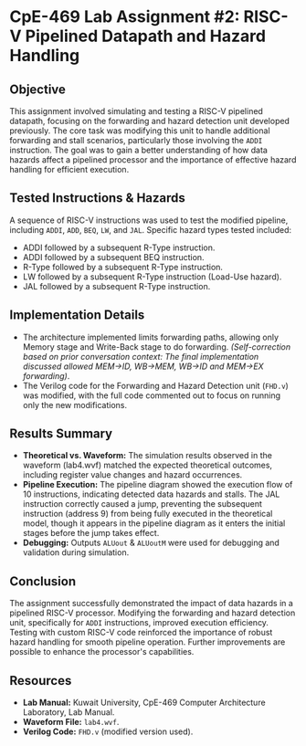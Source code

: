 # CpE-469 Lab Assignment #2: RISC-V Pipelined Datapath and Hazard Handling

## Objective

This assignment involved simulating and testing a RISC-V pipelined datapath, focusing on the forwarding and hazard detection unit developed previously. The core task was modifying this unit to handle additional forwarding and stall scenarios, particularly those involving the `ADDI` instruction. The goal was to gain a better understanding of how data hazards affect a pipelined processor and the importance of effective hazard handling for efficient execution.

## Tested Instructions & Hazards

A sequence of RISC-V instructions was used to test the modified pipeline, including `ADDI`, `ADD`, `BEQ`, `LW`, and `JAL`. Specific hazard types tested included:
* ADDI followed by a subsequent R-Type instruction.
* ADDI followed by a subsequent BEQ instruction.
* R-Type followed by a subsequent R-Type instruction.
* LW followed by a subsequent R-Type instruction (Load-Use hazard).
* JAL followed by a subsequent R-Type instruction.

## Implementation Details

* The architecture implemented limits forwarding paths, allowing only Memory stage and Write-Back stage to do forwarding. *(Self-correction based on prior conversation context: The final implementation discussed allowed MEM->ID, WB->MEM, WB->ID and MEM->EX forwarding)*.
* The Verilog code for the Forwarding and Hazard Detection unit (`FHD.v`) was modified, with the full code commented out to focus on running only the new modifications.

## Results Summary

* **Theoretical vs. Waveform:** The simulation results observed in the waveform (lab4.wvf) matched the expected theoretical outcomes, including register value changes and hazard occurrences.
* **Pipeline Execution:** The pipeline diagram showed the execution flow of 10 instructions, indicating detected data hazards and stalls. The JAL instruction correctly caused a jump, preventing the subsequent instruction (address 9) from being fully executed in the theoretical model, though it appears in the pipeline diagram as it enters the initial stages before the jump takes effect.
* **Debugging:** Outputs `ALUout` & `ALUoutM` were used for debugging and validation during simulation.

## Conclusion

The assignment successfully demonstrated the impact of data hazards in a pipelined RISC-V processor. Modifying the forwarding and hazard detection unit, specifically for `ADDI` instructions, improved execution efficiency. Testing with custom RISC-V code reinforced the importance of robust hazard handling for smooth pipeline operation. Further improvements are possible to enhance the processor's capabilities.

## Resources

* **Lab Manual:** Kuwait University, CpE-469 Computer Architecture Laboratory, Lab Manual.
* **Waveform File:** `lab4.wvf`.
* **Verilog Code:** `FHD.v` (modified version used).
